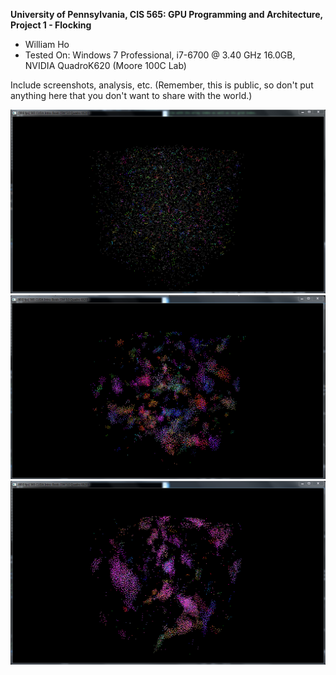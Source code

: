 **University of Pennsylvania, CIS 565: GPU Programming and Architecture,
Project 1 - Flocking**

* William Ho
* Tested On: Windows 7 Professional, i7-6700 @ 3.40 GHz 16.0GB, NVIDIA QuadroK620 (Moore 100C Lab)

Include screenshots, analysis, etc. (Remember, this is public, so don't put
anything here that you don't want to share with the world.)


![Boids begin movement in small flocks](images/scattered1.PNG)
![Flocks coalesce into larger groups](images/scattered4.PNG)
![Major flock group begins to dominate simulation](images/scattered5.PNG)
